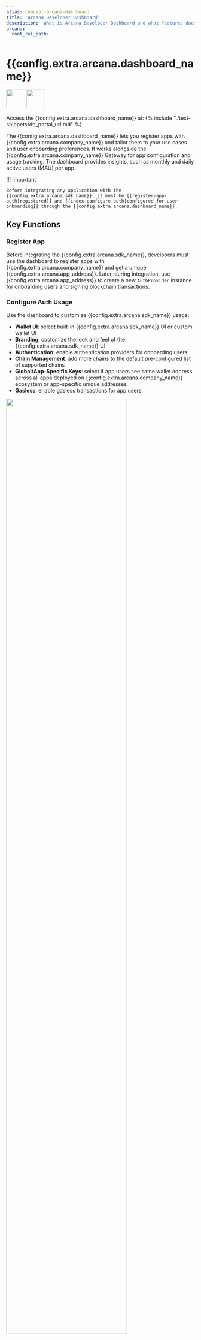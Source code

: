 ```yaml
---
alias: concept-arcana-dashboard
title: 'Arcana Developer Dashboard'
description: 'What is Arcana Developer Dashboard and what features does it offer for Web3 app developers.'
arcana:
  root_rel_path: ..
---
```


# {{config.extra.arcana.dashboard_name}}

<img src="/img/icons/i_an_dashboard_light.png#only-light" width="50"/>
<img src="/img/icons/i_an_dashboard_dark.png#only-dark" width="50"/>

Access the {{config.extra.arcana.dashboard_name}} at: {% include "./text-snippets/db_portal_url.md" %}

The {{config.extra.arcana.dashboard_name}} lets you register apps with {{config.extra.arcana.company_name}} and tailor them to your use cases and user onboarding preferences. It works alongside the {{config.extra.arcana.company_name}} Gateway for app configuration and usage tracking. The dashboard provides insights, such as monthly and daily active users (MAU) per app.

!!! important

    Before integrating any application with the {{config.extra.arcana.sdk_name}}, it must be [[register-app-auth|registered]] and [[index-configure-auth|configured for user onboarding]] through the {{config.extra.arcana.dashboard_name}}.

## Key Functions

### Register App

Before integrating the {{config.extra.arcana.sdk_name}}, developers must use the dashboard to register apps with {{config.extra.arcana.company_name}} and get a unique {{config.extra.arcana.app_address}}. Later, during integration, use {{config.extra.arcana.app_address}} to create a new `AuthProvider` instance for onboarding users and signing blockchain transactions.

### Configure Auth Usage

Use the dashboard to customize {{config.extra.arcana.sdk_name}} usage:

- **Wallet UI**: select built-in {{config.extra.arcana.sdk_name}} UI or custom wallet UI
- **Branding**: customize the look and feel of the {{config.extra.arcana.sdk_name}} UI
- **Authentication**: enable authentication providers for onboarding users
- **Chain Management**: add more chains to the default pre-configured list of supported chains
- **Global/App-Specific Keys**: select if app users see same wallet address across all apps deployed on {{config.extra.arcana.company_name}} ecosystem or app-specific unique addresses
- **Gasless**: enable gasless transactions for app users

<img src="/img/diagrams/d_an_dashboard_light.png#only-light" width="80%" height="80%"/>
<img src="/img/diagrams/d_an_dashboard_dark.png#only-dark" width="80%" height="80%"/>